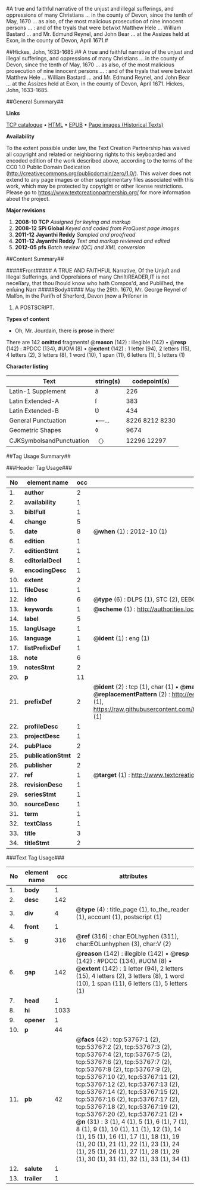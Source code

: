 #A true and faithful narrative of the unjust and illegal sufferings, and oppressions of many Christians ... in the county of Devon, since the tenth of May, 1670 ... as also, of the most malicious prosecution of nine innocent persons ... : and of the tryals that were betwixt Matthew Hele ... William Bastard ... and Mr. Edmund Reynel, and John Bear ... at the Assizes held at Exon, in the county of Devon, April 1671.#

##Hickes, John, 1633-1685.##
A true and faithful narrative of the unjust and illegal sufferings, and oppressions of many Christians ... in the county of Devon, since the tenth of May, 1670 ... as also, of the most malicious prosecution of nine innocent persons ... : and of the tryals that were betwixt Matthew Hele ... William Bastard ... and Mr. Edmund Reynel, and John Bear ... at the Assizes held at Exon, in the county of Devon, April 1671.
Hickes, John, 1633-1685.

##General Summary##

**Links**

[TCP catalogue](http://www.ota.ox.ac.uk/tcp/)  • 
[HTML](http://tei.it.ox.ac.uk/tcp/Texts-HTML/free/A43/A43688.html)  • 
[EPUB](http://tei.it.ox.ac.uk/tcp/Texts-EPUB/free/A43/A43688.epub) • 
[Page images (Historical Texts)](https://historicaltexts.jisc.ac.uk/eebo-12086949e)

**Availability**

To the extent possible under law, the Text Creation Partnership has waived all copyright and related or neighboring rights to this keyboarded and encoded edition of the work described above, according to the terms of the CC0 1.0 Public Domain Dedication (http://creativecommons.org/publicdomain/zero/1.0/). This waiver does not extend to any page images or other supplementary files associated with this work, which may be protected by copyright or other license restrictions. Please go to https://www.textcreationpartnership.org/ for more information about the project.

**Major revisions**

1. __2008-10__ __TCP__ *Assigned for keying and markup*
1. __2008-12__ __SPi Global__ *Keyed and coded from ProQuest page images*
1. __2011-12__ __Jayanthi Reddy__ *Sampled and proofread*
1. __2011-12__ __Jayanthi Reddy__ *Text and markup reviewed and edited*
1. __2012-05__ __pfs__ *Batch review (QC) and XML conversion*

##Content Summary##

#####Front#####
A TRUE AND FAITHFUL Narrative, Of the Unjuſt and Illegal Sufferings, and Oppreſsions of many ChriſtiREADER,IT is not neceſſary, that thou ſhould know who hath Compos'd, and Publiſhed, the enſuing Narr
#####Body#####
May the 29th. 1670, Mr. George Reynel of Malſon, in the Pariſh of Sherford, Devon (now a Priſoner in
1. A POSTSCRIPT.

**Types of content**

  * Oh, Mr. Jourdain, there is **prose** in there!

There are 142 **omitted** fragments! 
 @__reason__ (142) : illegible (142)  •  @__resp__ (142) : #PDCC (134), #UOM (8)  •  @__extent__ (142) : 1 letter (94), 2 letters (15), 4 letters (2), 3 letters (8), 1 word (10), 1 span (11), 6 letters (1), 5 letters (1)

**Character listing**


|Text|string(s)|codepoint(s)|
|---|---|---|
|Latin-1 Supplement|â|226|
|Latin Extended-A|ſ|383|
|Latin Extended-B|Ʋ|434|
|General Punctuation|•—…|8226 8212 8230|
|Geometric Shapes|◊|9674|
|CJKSymbolsandPunctuation|〈〉|12296 12297|

##Tag Usage Summary##

###Header Tag Usage###

|No|element name|occ|attributes|
|---|---|---|---|
|1.|__author__|2||
|2.|__availability__|1||
|3.|__biblFull__|1||
|4.|__change__|5||
|5.|__date__|8| @__when__ (1) : 2012-10 (1)|
|6.|__edition__|1||
|7.|__editionStmt__|1||
|8.|__editorialDecl__|1||
|9.|__encodingDesc__|1||
|10.|__extent__|2||
|11.|__fileDesc__|1||
|12.|__idno__|6| @__type__ (6) : DLPS (1), STC (2), EEBO-CITATION (1), OCLC (1), VID (1)|
|13.|__keywords__|1| @__scheme__ (1) : http://authorities.loc.gov/ (1)|
|14.|__label__|5||
|15.|__langUsage__|1||
|16.|__language__|1| @__ident__ (1) : eng (1)|
|17.|__listPrefixDef__|1||
|18.|__note__|6||
|19.|__notesStmt__|2||
|20.|__p__|11||
|21.|__prefixDef__|2| @__ident__ (2) : tcp (1), char (1)  •  @__matchPattern__ (2) : ([0-9\-]+):([0-9IVX]+) (1), (.+) (1)  •  @__replacementPattern__ (2) : http://eebo.chadwyck.com/downloadtiff?vid=$1&page=$2 (1), https://raw.githubusercontent.com/textcreationpartnership/Texts/master/tcpchars.xml#$1 (1)|
|22.|__profileDesc__|1||
|23.|__projectDesc__|1||
|24.|__pubPlace__|2||
|25.|__publicationStmt__|2||
|26.|__publisher__|2||
|27.|__ref__|1| @__target__ (1) : http://www.textcreationpartnership.org/docs/. (1)|
|28.|__revisionDesc__|1||
|29.|__seriesStmt__|1||
|30.|__sourceDesc__|1||
|31.|__term__|1||
|32.|__textClass__|1||
|33.|__title__|3||
|34.|__titleStmt__|2||


###Text Tag Usage###

|No|element name|occ|attributes|
|---|---|---|---|
|1.|__body__|1||
|2.|__desc__|142||
|3.|__div__|4| @__type__ (4) : title_page (1), to_the_reader (1), account (1), postscript (1)|
|4.|__front__|1||
|5.|__g__|316| @__ref__ (316) : char:EOLhyphen (311), char:EOLunhyphen (3), char:V (2)|
|6.|__gap__|142| @__reason__ (142) : illegible (142)  •  @__resp__ (142) : #PDCC (134), #UOM (8)  •  @__extent__ (142) : 1 letter (94), 2 letters (15), 4 letters (2), 3 letters (8), 1 word (10), 1 span (11), 6 letters (1), 5 letters (1)|
|7.|__head__|1||
|8.|__hi__|1033||
|9.|__opener__|1||
|10.|__p__|44||
|11.|__pb__|42| @__facs__ (42) : tcp:53767:1 (2), tcp:53767:2 (2), tcp:53767:3 (2), tcp:53767:4 (2), tcp:53767:5 (2), tcp:53767:6 (2), tcp:53767:7 (2), tcp:53767:8 (2), tcp:53767:9 (2), tcp:53767:10 (2), tcp:53767:11 (2), tcp:53767:12 (2), tcp:53767:13 (2), tcp:53767:14 (2), tcp:53767:15 (2), tcp:53767:16 (2), tcp:53767:17 (2), tcp:53767:18 (2), tcp:53767:19 (2), tcp:53767:20 (2), tcp:53767:21 (2)  •  @__n__ (31) : 3 (1), 4 (1), 5 (1), 6 (1), 7 (1), 8 (1), 9 (1), 10 (1), 11 (1), 12 (1), 14 (1), 15 (1), 16 (1), 17 (1), 18 (1), 19 (1), 20 (1), 21 (1), 22 (1), 23 (1), 24 (1), 25 (1), 26 (1), 27 (1), 28 (1), 29 (1), 30 (1), 31 (1), 32 (1), 33 (1), 34 (1)|
|12.|__salute__|1||
|13.|__trailer__|1||
